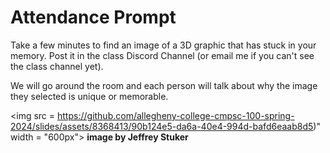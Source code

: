 # Attendance Prompt

Take a few minutes to find an image of a 3D graphic that has stuck in your memory. Post it in the class Discord Channel (or email me if you can't see the class channel yet).

We will go around the room and each person will talk about why the image they selected is unique or memorable. 

<img src = 
https://github.com/allegheny-college-cmpsc-100-spring-2024/slides/assets/8368413/90b124e5-da6a-40e4-994d-bafd6eaab8d5)" width = "600px">
**image by Jeffrey Stuker**


